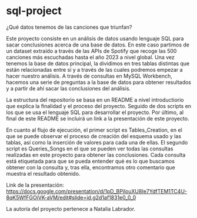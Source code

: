# sql-project

¿Qué datos tenemos de las canciones que triunfan?

Este proyecto consiste en un análisis de datos usando lenguaje SQL para sacar conclusiones acerca de una base de datos. En este caso partimos de un dataset extraído a través de las APIs de Spotify que recoge las 500 canciones más escuchadas hasta el año 2023 a nivel global. Una vez tenemos la base de datos principal, la dividimos en tres tablas distintas que están relacionadas entre sí y a través de las cuales podremos empezar a hacer nuestro análisis. A través de consultas en MySQL Workbench, hacemos una serie de preguntas a la base de datos para obtener resultados y a partir de ahí sacar las conclusiones del análisis.

La estructura del repositorio se basa en un README a nivel introductiorio que explica la finalidad y el proceso del proyecto. Seguido de dos scripts en los que se usa el lenguaje SQL para desarrollar el proyecto. Por último, al final de este README se incluirá un link a la presentación de este proyecto. 

En cuanto al flujo de ejecución, el primer script es Tables_Creation, en el que se puede observar el proceso de creación del esquema usado y las tablas, así como la inserción de valores para cada una de ellas. El segundo script es Queries_Songs en el que se pueden ver todas las consultas realizadas en este proyecto para obtener las conclusiones. Cada consulta está etiquetada para que se pueda entender qué es lo que buscamos obtener con la consulta y, tras ella, encontramos otro comentario que muestra el resultado obtenido.

Link de la presentación: https://docs.google.com/presentation/d/1pD_BPjlouXU8Ie7YdfTEM1TC4U-8qK5WfFGOiVK-aVM/edit#slide=id.g2d1af1831e0_0_0

La autoría del proyecto pertenece a Natalia Labrador.
